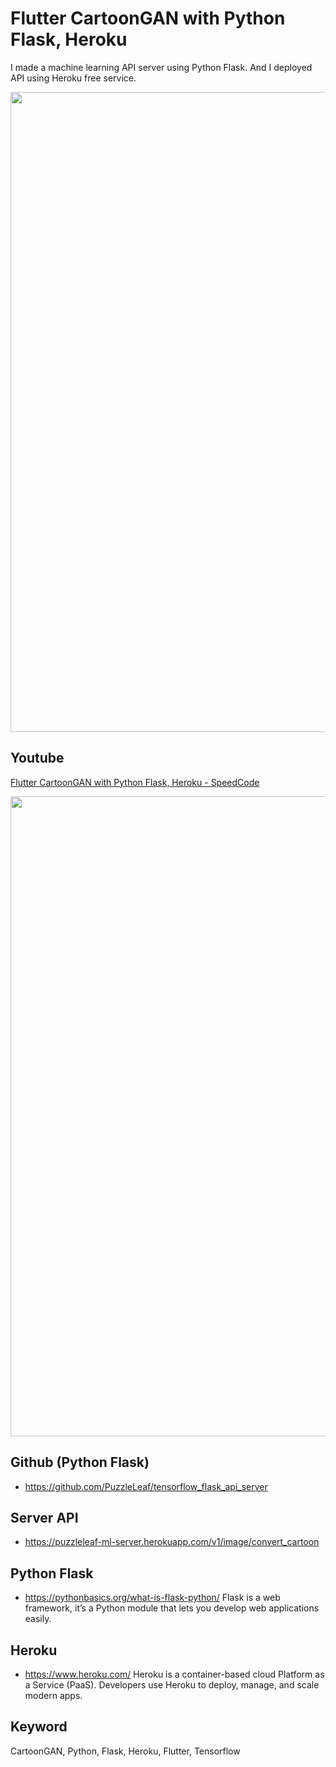 # Flutter CartoonGAN with Python Flask, Heroku
I made a machine learning API server using Python Flask. And I deployed API using Heroku free service.

<p align="center">
 <img src="readme/main.gif" width='1024'/>
</p>

## Youtube
[Flutter CartoonGAN with Python Flask, Heroku - SpeedCode](https://youtu.be/kxh9BHfkD2A)
<p align="center">
 <img src="readme/youtube.png" width='1024'/>
</p>

## Github (Python Flask)
- https://github.com/PuzzleLeaf/tensorflow_flask_api_server

## Server API
- https://puzzleleaf-ml-server.herokuapp.com/v1/image/convert_cartoon

## Python Flask
- https://pythonbasics.org/what-is-flask-python/
  Flask is a web framework, it’s a Python module that lets you develop web applications easily.

## Heroku
- https://www.heroku.com/
  Heroku is a container-based cloud Platform as a Service (PaaS).
  Developers use Heroku to deploy, manage, and scale modern apps.

## Keyword
CartoonGAN, Python, Flask, Heroku, Flutter, Tensorflow
